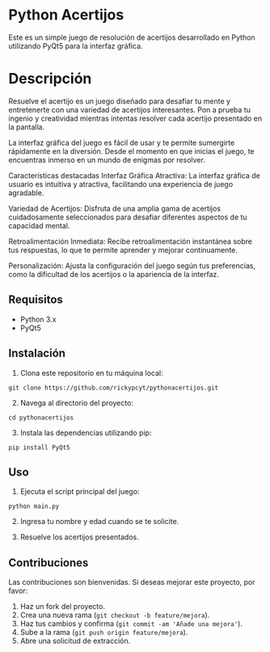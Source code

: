 # Python Acertijos

Este es un simple juego de resolución de acertijos desarrollado en Python utilizando PyQt5 para la interfaz gráfica.

# Descripción
Resuelve el acertijo es un juego diseñado para desafiar tu mente y entretenerte con una variedad de acertijos interesantes. Pon a prueba tu ingenio y creatividad mientras intentas resolver cada acertijo presentado en la pantalla.

La interfaz gráfica del juego es fácil de usar y te permite sumergirte rápidamente en la diversión. Desde el momento en que inicias el juego, te encuentras inmerso en un mundo de enigmas por resolver.

Características destacadas
Interfaz Gráfica Atractiva: La interfaz gráfica de usuario es intuitiva y atractiva, facilitando una experiencia de juego agradable.

Variedad de Acertijos: Disfruta de una amplia gama de acertijos cuidadosamente seleccionados para desafiar diferentes aspectos de tu capacidad mental.

Retroalimentación Inmediata: Recibe retroalimentación instantánea sobre tus respuestas, lo que te permite aprender y mejorar continuamente.

Personalización: Ajusta la configuración del juego según tus preferencias, como la dificultad de los acertijos o la apariencia de la interfaz.

## Requisitos

- Python 3.x
- PyQt5

## Instalación

1. Clona este repositorio en tu máquina local:

```
git clone https://github.com/rickypcyt/pythonacertijos.git
```

2. Navega al directorio del proyecto:

```
cd pythonacertijos
```

3. Instala las dependencias utilizando pip:

```
pip install PyQt5
```

## Uso

1. Ejecuta el script principal del juego:

```
python main.py
```

2. Ingresa tu nombre y edad cuando se te solicite.

3. Resuelve los acertijos presentados.

## Contribuciones

Las contribuciones son bienvenidas. Si deseas mejorar este proyecto, por favor:

1. Haz un fork del proyecto.
2. Crea una nueva rama (`git checkout -b feature/mejora`).
3. Haz tus cambios y confirma (`git commit -am 'Añade una mejora'`).
4. Sube a la rama (`git push origin feature/mejora`).
5. Abre una solicitud de extracción.

